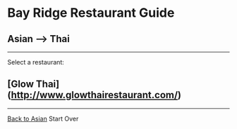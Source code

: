 # Bay Ridge Restaurant Guide
## Asian --> Thai
---
Select a restaurant:
## [Glow Thai] (http://www.glowthairestaurant.com/)
---
 [Back to Asian](../asian.md)
Start Over
